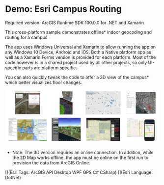 Demo: Esri Campus Routing
=======================
Required version: ArcGIS Runtime SDK 100.0.0 for .NET and Xamarin

This cross-platform sample demonstrates offline* indoor geocoding and routing for a campus.

The app uses Windows Universal and Xamarin to allow running the app on any Windows 10 Device, Android and iOS.
Both a Native platform app as well as a Xamarin.Forms version is provided for each platform.
Most of the code however is in a shared project used by all other projects, so only UI-specific parts are platform specific.

You can also quickly tweak the code to offer a 3D view of the campus* which better visualizes floor changes.

<img src="Screenshot.png" />

* Note: The 3D version requires an online connection. In addition, while the 2D Map works offline, the app must be online on the first run to provision the data from ArcGIS Online.

	
[](Esri Tags: ArcGIS API Desktop WPF GPS C# CSharp)
[](Esri Language: DotNet)
